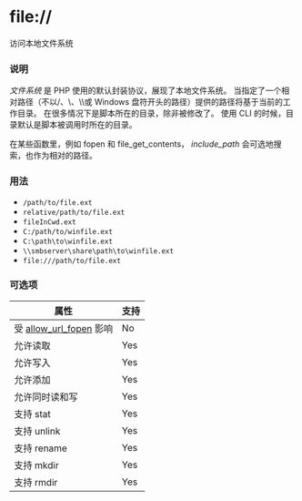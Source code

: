 file://
=======

访问本地文件系统

### 说明

*文件系统* 是 PHP 使用的默认封装协议，展现了本地文件系统。
当指定了一个相对路径（不以/、\\、\\\\或 Windows
盘符开头的路径）提供的路径将基于当前的工作目录。
在很多情况下是脚本所在的目录，除非被修改了。 使用 CLI
的时候，目录默认是脚本被调用时所在的目录。

在某些函数里，例如 <span class="function">fopen</span> 和 <span
class="function">file\_get\_contents</span>， *include\_path*
会可选地搜索，也作为相对的路径。

### 用法

-   <span class="simpara">`/path/to/file.ext`</span>
-   <span class="simpara">`relative/path/to/file.ext`</span>
-   <span class="simpara">`fileInCwd.ext`</span>
-   <span class="simpara">`C:/path/to/winfile.ext`</span>
-   <span class="simpara">`C:\path\to\winfile.ext`</span>
-   <span class="simpara">`\\smbserver\share\path\to\winfile.ext`</span>
-   <span class="simpara">`file:///path/to/file.ext`</span>

### 可选项

| 属性                                                                       | 支持 |
|----------------------------------------------------------------------------|------|
| 受 <a href="/filesystem/setup.html#" class="link">allow_url_fopen</a> 影响 | No   |
| 允许读取                                                                   | Yes  |
| 允许写入                                                                   | Yes  |
| 允许添加                                                                   | Yes  |
| 允许同时读和写                                                             | Yes  |
| 支持 <span class="function">stat</span>                                    | Yes  |
| 支持 <span class="function">unlink</span>                                  | Yes  |
| 支持 <span class="function">rename</span>                                  | Yes  |
| 支持 <span class="function">mkdir</span>                                   | Yes  |
| 支持 <span class="function">rmdir</span>                                   | Yes  |
